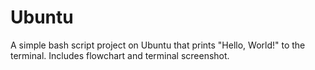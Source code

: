 # Ubuntu
A simple bash script project on Ubuntu that prints "Hello, World!" to the terminal. Includes flowchart and terminal screenshot.

